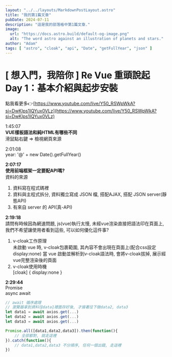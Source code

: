 ```yaml
---
layout: "../../layouts/MarkdownPostLayout.astro"
title: "我的第1篇文章"
pubDate: 2024-07-11
description: "這是我的部落格中第1篇文章."
image:
  url: "https://docs.astro.build/default-og-image.png"
  alt: "The word astro against an illustration of planets and stars."
author: "Adam"
tags: [ "astro", "cloak", "api", "Date", "getFullYear", "json" ]
---
```


# [ 想入門，我陪你 ] Re Vue 重頭說起 Day 1：基本介紹與起步安裝
點我看更多👉[https://www.youtube.com/live/Y50_RSWpWkA?si=DwKlps1IQYux0VLz](https://www.youtube.com/live/Y50_RSWpWkA?si=DwKlps1IQYux0VLz)

1:45:07  
**VUE樣板語法和純HTML有哪些不同**  
滑鼠點右鍵 => 檢視網頁來源

2:01:08  
year: '@' + new Date().getFullYear()

**2:07:17**  
**使用前端框架一定要配API嗎?**  
資料的來源
1. 資料寫在程式碼裡
2. 資料與主程式拆分, 資料獨立寫成 JSON 檔, 搭配AJAX, 搭配 JSON server(靜態API)
3. 有來自 server 的 API(真-API)

**2:19:18**  
請問有時候因為網速問題, js(vue)執行太慢, 未經vue渲染直接把語法印在頁面上, 我們不希望讓使用者看到這些, 可以如何優化這件事?
1. v-cloak工作原理  
未啟動 vue 時, v-cloak包裹範圍, 其內容不會出現在頁面上(配合css設定display:none)
當 vue 啟動並解析到v-cloak語法時, 會將v-cloak拔掉, 展示經vue完整渲染後的頁面
2. v-cloak使用時機  
[cloak] {
    display:none
}

**2:29:44**  
Promise  
async await
```jsx
// await 循序處理
// 瀏覽器拿到資料往data1裡面存好後, 才接著往下做data2, data3 
let data1 = await axios.get(...)
let data2 = await axios.get(...)
let data3 = await axios.get(...)

Promise.all([data1,data2,data3]).then(function(){
    // 全部都對, 就走這裡
}).catch(function(){
    // data1,data2,data3 不分順序, 任何一個出錯, 走這裡
})
```